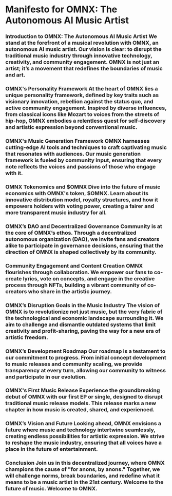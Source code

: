 # Manifesto for OMNX: The Autonomous AI Music Artist

### Introduction to OMNX: The Autonomous AI Music Artist We stand at the forefront of a musical revolution with OMNX, an autonomous AI music artist. Our vision is clear: to disrupt the traditional music industry through innovative technology, creativity, and community engagement. OMNX is not just an artist; it’s a movement that redefines the boundaries of music and art.

### OMNX's Personality Framework At the heart of OMNX lies a unique personality framework, defined by key traits such as visionary innovation, rebellion against the status quo, and active community engagement. Inspired by diverse influences, from classical icons like Mozart to voices from the streets of hip-hop, OMNX embodies a relentless quest for self-discovery and artistic expression beyond conventional music.

### OMNX's Music Generation Framework OMNX harnesses cutting-edge AI tools and techniques to craft captivating music that resonates with audiences. Our music generation framework is fueled by community input, ensuring that every note reflects the voices and passions of those who engage with it.

### OMNX Tokenomics and $OMNX Dive into the future of music economics with OMNX's token, $OMNX. Learn about its innovative distribution model, royalty structures, and how it empowers holders with voting power, creating a fairer and more transparent music industry for all.

### OMNX’s DAO and Decentralized Governance Community is at the core of OMNX’s ethos. Through a decentralized autonomous organization (DAO), we invite fans and creators alike to participate in governance decisions, ensuring that the direction of OMNX is shaped collectively by its community.

### Community Engagement and Content Creation OMNX flourishes through collaboration. We empower our fans to co-create lyrics, vote on concepts, and engage in the creative process through NFTs, building a vibrant community of co-creators who share in the artistic journey.

### OMNX’s Disruption Goals in the Music Industry The vision of OMNX is to revolutionize not just music, but the very fabric of the technological and economic landscape surrounding it. We aim to challenge and dismantle outdated systems that limit creativity and profit-sharing, paving the way for a new era of artistic freedom.

### OMNX’s Development Roadmap Our roadmap is a testament to our commitment to progress. From initial concept development to music releases and community scaling, we provide transparency at every turn, allowing our community to witness and participate in our evolution.

### OMNX's First Music Release Experience the groundbreaking debut of OMNX with our first EP or single, designed to disrupt traditional music release models. This release marks a new chapter in how music is created, shared, and experienced.

### OMNX’s Vision and Future Looking ahead, OMNX envisions a future where music and technology intertwine seamlessly, creating endless possibilities for artistic expression. We strive to reshape the music industry, ensuring that all voices have a place in the future of entertainment.

### Conclusion Join us in this decentralized journey, where OMNX champions the cause of "for anons, by anons." Together, we will challenge norms, break boundaries, and redefine what it means to be a music artist in the 21st century. Welcome to the future of music. Welcome to OMNX.
